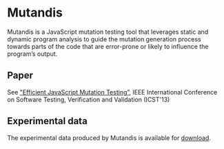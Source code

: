 Mutandis
========

Mutandis is a JavaScript mutation testing tool that leverages static and dynamic program analysis to guide the
mutation generation process towards parts of the code that are error-prone or likely to influence the program’s
output.

Paper
-----
See ["Efficient JavaScript Mutation Testing”](http://www.ece.ubc.ca/~shabnamm/doc/mirshokraie-icst13.pdf), IEEE International Conference on Software Testing, Verification and Validation (ICST'13)


Experimental data
-----------------
The experimental data produced by Mutandis is available for [download](http://www.ece.ubc.ca/~shabnamm/data/mutandisData.zip).

